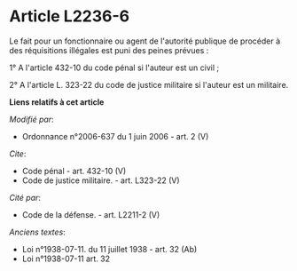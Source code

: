 # Article L2236-6

Le fait pour un fonctionnaire ou agent de l'autorité publique de procéder à des réquisitions illégales est puni des peines
prévues : 

1° A l'article 432-10 du code pénal si l'auteur est un civil ; 

2° A l'article L. 323-22 du code de justice militaire si l'auteur est un militaire.

**Liens relatifs à cet article**

_Modifié par_:

  - Ordonnance n°2006-637 du 1 juin 2006 - art. 2 (V)

_Cite_:

  - Code pénal - art. 432-10 (V)
  - Code de justice militaire. - art. L323-22 (V)

_Cité par_:

  - Code de la défense. - art. L2211-2 (V)

_Anciens textes_:

  - Loi n°1938-07-11. du 11 juillet 1938 - art. 32 (Ab)
  - Loi n°1938-07-11 art. 32
